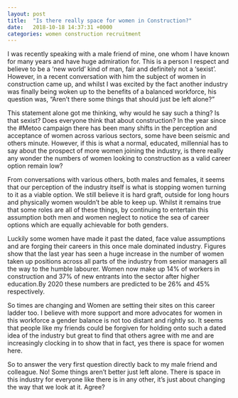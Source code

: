 ```yaml
---
layout: post
title:  "Is there really space for women in Construction?"
date:   2018-10-18 14:37:31 +0000
categories: women construction recruitment
---
```

I was recently speaking with a male friend of mine, one whom I have known for many years and have huge admiration for. This is a person I respect and believe to be a ‘new world’ kind of man, fair and definitely not a ‘sexist’. However, in a recent conversation with him the subject of women in construction came up, and whilst I was excited by the fact another industry was finally being woken up to the benefits of a balanced workforce,  his question was, “Aren’t there some things that should just be left alone?”



This statement alone got me thinking, why would he say such a thing? Is that sexist? Does everyone think that about construction? In the year since the #Metoo campaign there has been many shifts in the perception and acceptance of women across various sectors, some have been seismic and others minute. However, if this is what a normal, educated, millennial has to say about the prospect of more women joining the industry, is there really any wonder the numbers of women looking to construction as a valid career option remain low?



From conversations with various others, both males and females, it seems that our perception of the industry itself is what is stopping women turning to it as a viable option. We still believe it is hard graft, outside for long hours and physically women wouldn’t be able to keep up. Whilst it remains true that some roles are all of these things, by continuing to entertain this assumption both men and women neglect to notice the sea of career options which are equally achievable for both genders.  



Luckily some women have made it past the dated, face value assumptions and are forging their careers in this once male dominated industry. Figures show that the last year has seen a huge increase in the number of women taken up positions across all parts of the industry from senior managers all the way to the humble labourer. Women now make up 14% of workers in construction and 37% of new entrants into the sector after higher education.By 2020 these numbers are predicted to be 26% and 45% respectively. 



So times are changing and Women are setting their sites on this career ladder too. I believe with more support and more advocates for women in this workforce a gender balance is not too distant and rightly so. It seems that people like my friends could be forgiven for holding onto such a dated idea of the industry but great to find that others agree with me and are increasingly clocking in to show that in fact, yes there is space for women here.



So to answer the very first question directly back to my male friend and colleague. No! Some things aren’t better just left alone. There is space in this industry for everyone like there is in any other, it’s just about changing the way that we look at it. Agree?

